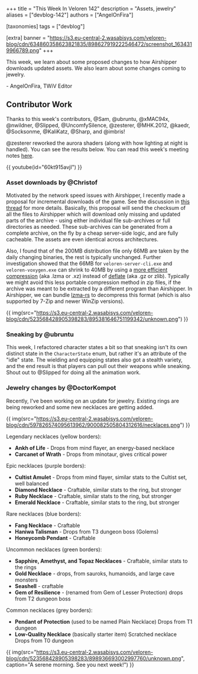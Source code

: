 +++
title = "This Week In Veloren 142"
description = "Assets, jewelry"
aliases = ["devblog-142"]
authors = ["AngelOnFira"]

[taxonomies]
tags = ["devblog"]

[extra]
banner = "https://s3.eu-central-2.wasabisys.com/veloren-blog/cdn/634860358623821835/898627919222546472/screenshot_1634319966789.png"
+++

This week, we learn about some proposed changes to how Airshipper downloads
updated assets. We also learn about some changes coming to jewelry.

\- AngelOnFira, TWiV Editor

## Contributor Work

Thanks to this week's contributors, @Sam, @ubruntu, @xMAC94x, @nwildner,
@Slipped, @UncomfySilence, @zesterer, @MHK.2012, @kaedr, @Socksonme, @KaliKatz,
@Sharp, and @imbris!

@zesterer reworked the aurora shaders (along with how lighting at night is
handled). You can see the results below. You can read this week's meeting notes
[here](https://hackmd.io/TfBJOE8pRbaHVNyBMB2fBg).

{{
  youtube(id="60kt915avjI")
}}

### Asset downloads by @Christof

Motivated by the network speed issues with Airshipper, I recently made a
proposal for incremental downloads of the game. See the discussion in [this
thread](https://discord.com/channels/449602562165833758/897605984837595206/897606117818007592)
for more details. Basically, this proposal will send the checksum of all the
files to Airshipper which will download only missing and updated parts of the
archive - using either individual file sub-archives or full directories as
needed. These sub-archives can be generated from a complete archive, on the fly
by a cheap server-side logic, and are fully cacheable. The assets are even
identical across architectures.

Also, I found that of the 200MB distribution file only 66MB are taken by the
daily changing binaries, the rest is typically unchanged. Further investigation
showed that the 66MB for `veloren-server-cli.exe` and `veloren-voxygen.exe` can
shrink to 40MB by using a [more efficient
compression](https://de.wikipedia.org/wiki/Lempel-Ziv-Markow-Algorithmus) (aka
.lzma or .xz) instead of [deflate](https://en.wikipedia.org/wiki/Deflate) (aka
.gz or zlib). Typically we might avoid this less portable compression method in
zip files, if the archive was meant to be extracted by a different program than
Airshipper. In Airshipper, we can bundle
[lzma-rs](https://lib.rs/crates/lzma-rs) to decompress this format (which is
also supported by 7-Zip and newer WinZip versions).

{{
  img(src="https://s3.eu-central-2.wasabisys.com/veloren-blog/cdn/523568428905398283/895381646751199342/unknown.png")
}}

### Sneaking by @ubruntu

This week, I refactored character states a bit so that sneaking isn't its own
distinct state in the `CharacterState` enum, but rather it's an attribute of the
"idle" state. The wielding and equipping states also got a stealth variety, and
the end result is that players can pull out their weapons while sneaking. Shout
out to @Slipped for doing all the animation work.

### Jewelry changes by @DoctorKompot

Recently, I've been working on an update for jewelry. Existing rings are being
reworked and some new necklaces are getting added.

{{
  img(src="https://s3.eu-central-2.wasabisys.com/veloren-blog/cdn/597826574095613962/900082505804312616/necklaces.png")
}}

Legendary necklaces (yellow borders):

- **Ankh of Life** - Drops from mind flayer, an energy-based necklace
- **Carcanet of Wrath** - Drops from minotaur, gives critical power

Epic necklaces (purple borders):

- **Cultist Amulet** - Drops from mind flayer, similar stats to the Cultist set,
  well balanced
- **Diamond Necklace** - Craftable, similar stats to the ring, but stronger
- **Ruby Necklace** - Craftable, similar stats to the ring, but stronger
- **Emerald Necklace** - Craftable, similar stats to the ring, but stronger

Rare necklaces (blue borders):

- **Fang Necklace** - Craftable
- **Haniwa Talisman** - Drops from T3 dungeon boss (Golems)
- **Honeycomb Pendant** - Craftable

Uncommon necklaces (green borders):

- **Sapphire, Amethyst, and Topaz Necklaces** - Craftable, similar stats to the
  rings
- **Gold Necklace** - drops, from sauroks, humanoids, and large cave monsters
- **Seashell** - craftable
- **Gem of Resilience** - (renamed from Gem of Lesser Protection) drops from T2
  dungeon boss

Common necklaces (grey borders):

- **Pendant of Protection** (used to be named Plain Necklace) Drops from T1
  dungeon
- **Low-Quality Necklace** (basically starter item) Scratched necklace Drops
  from T0 dungeon

{{
  img(src="https://s3.eu-central-2.wasabisys.com/veloren-blog/cdn/523568428905398283/898936693002997760/unknown.png",
  caption="A serene morning. See you next week!")
}}
